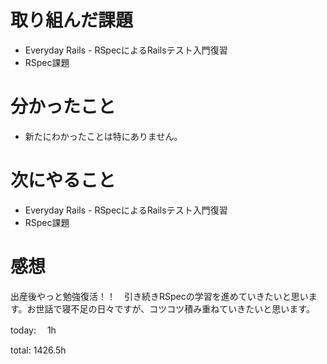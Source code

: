 #  取り組んだ課題
- Everyday Rails - RSpecによるRailsテスト入門復習
- RSpec課題

# 分かったこと
- 新たにわかったことは特にありません。
  
# 次にやること
- Everyday Rails - RSpecによるRailsテスト入門復習
- RSpec課題


# 感想
出産後やっと勉強復活！！　引き続きRSpecの学習を進めていきたいと思います。お世話で寝不足の日々ですが、コツコツ積み重ねていきたいと思います。

today: 　1h

total: 1426.5h

